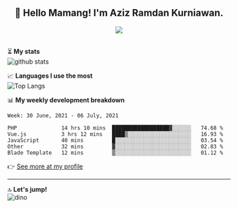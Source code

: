 <h2 align="center">👋 Hello Mamang! I'm Aziz Ramdan Kurniawan.</h2>  
<p align="center">
  <img src="https://komarev.com/ghpvc/?username=azizramdan"> <br><br>
</p>
    
⏳ **My stats**  
![github stats](https://github-readme-stats.vercel.app/api?username=azizramdan&show_icons=true&count_private=true&title_color=000&hide_border=true&hide_title=true)  

📈 **Languages I use the most**  
![Top Langs](https://github-readme-stats.vercel.app/api/top-langs/?username=azizramdan&layout=compact&langs_count=6&hide=tsql&hide_border=true&hide_title=true&exclude_repo=Futsal-Go,Futsal-Go-Admin,Sistem-Informasi-Sensus-Harian-Rawat-Inap)  

📊 **My weekly development breakdown**
<!--START_SECTION:waka-->
```text
Week: 30 June, 2021 - 06 July, 2021

PHP              14 hrs 10 mins  ██████████████████▓░░░░░░   74.68 % 
Vue.js           3 hrs 12 mins   ████▒░░░░░░░░░░░░░░░░░░░░   16.93 % 
JavaScript       40 mins         █░░░░░░░░░░░░░░░░░░░░░░░░   03.54 % 
Other            32 mins         ▓░░░░░░░░░░░░░░░░░░░░░░░░   02.83 % 
Blade Template   12 mins         ▒░░░░░░░░░░░░░░░░░░░░░░░░   01.12 % 
```
<!--END_SECTION:waka-->
👉 [See more at my profile](https://wakatime.com/@azizramdan)
***
🔝 **Let's jump!**  
![dino](https://raw.githubusercontent.com/azizramdan/azizramdan/master/dino.gif)  
